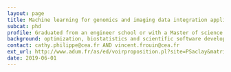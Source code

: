 ```yaml
---
layout: page
title: Machine learning for genomics and imaging data integration applied to neuro-oncology
subcat: phd
profile: Graduated from an engineer school or with a Master of science in applied mathematics, biomedical imaging, bioinformatics or data science.
background: optimization, biostatistics and scientific software development (Python, R, Matlab)
contact: cathy.philippe@cea.fr AND vincent.frouin@cea.fr
ext_url: http://www.adum.fr/as/ed/voirproposition.pl?site=PSaclay&matricule_prop=25877#version
date: 2019-06-01
---
```


